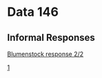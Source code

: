 # Data 146

## Informal Responses

[Blumenstock response 2/2](blumenstock.md)

[1](https://yile-xu.github.io/workshop/1.html)
